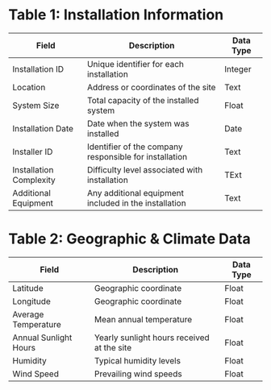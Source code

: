# Table 1: Installation Information

| Field |	Description |	Data Type|
| --- | --- | --- |
| Installation ID |	Unique identifier for each installation |	Integer|
| Location |	Address or coordinates of the site | Text |
| System Size |	Total capacity of the installed system |	Float |
| Installation Date |	Date when the system was installed |	Date |
| Installer ID |	Identifier of the company responsible for installation | Text |
| Installation Complexity |	Difficulty level associated with installation |	TExt |
| Additional Equipment | Any additional equipment included in the installation |	Text |

# Table 2: Geographic & Climate Data

| Field |	Description |	Data Type |
| --- | --- | --- |
| Latitude |	Geographic coordinate |	Float |
| Longitude |	Geographic coordinate |	Float |
| Average Temperature |	Mean annual temperature |	Float |
| Annual Sunlight Hours |	Yearly sunlight hours received at the site |	Float |
| Humidity |	Typical humidity levels |	Float |
| Wind Speed |	Prevailing wind speeds |	Float |
